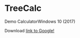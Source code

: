 # TreeCalc
Demo CalculatorWindows 10 (2017)

Download [link to Google!](https://github.com/Alword/TreeCalc/releases/download/v1.1LG.338L/ExpCalc.zip)

